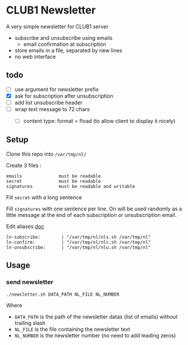 # CLUB1 Newsletter

A very simple newsletter for CLUB1 server

- subscribe and unsubscribe using emails
    - email confirmation at subscription
- store emails in a file, separated by new lines
- no web interface

## todo

- [ ] use argument for newsletter prefix
- [x] ask for subscription after unsubscription
- [ ] add list unsubscribe header
- [ ] wrap text message to 72 chars
    - [ ] content type: format = fload (to allow client to display it nicely)


## Setup

Clone this repo into `/var/tmp/nl/`

Create 3 files :

    emails              must be readable
    secret              must be readable
    signatures          must be readable and writable

Fill `secret` with a long sentence

Fill `signatures` with one sentence per line. On will be used randomly as a little message at the end of each subscription or unsubscription email.

Edit aliases [doc](https://club1.fr/docs/fr/outils/aliases.html#modifier-les-alias-de-reception)

    ln-subscribe:        | "/var/tmp/nl/nls.sh /var/tmp/nl"
    ln-confirm:          | "/var/tmp/nl/nlc.sh /var/tmp/nl"
    ln-unsubscribe:      | "/var/tmp/nl/nlu.sh /var/tmp/nl"



## Usage

### send newsletter

```sh
./newsletter.sh DATA_PATH NL_FILE NL_NUMBER
```

Where

- `DATA_PATH` is the path of the newsletter datas (list of emails) without trailing slash
- `NL_FILE` is the file containing the newsletter text
- `NL_NUMBER` is the newsletter number (no need to add leading zeros)
